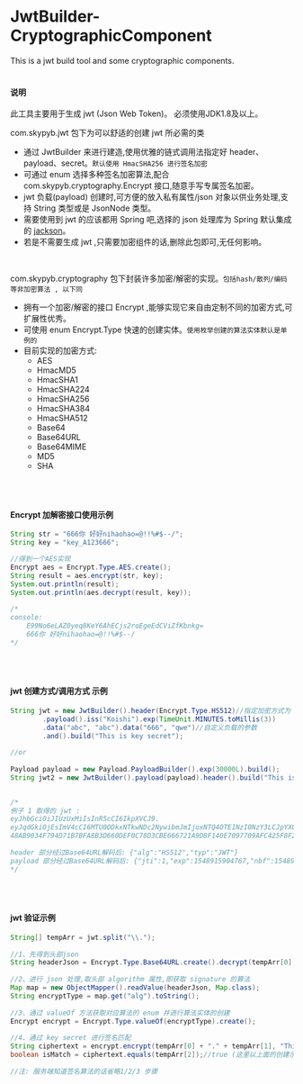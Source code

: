 # JwtBuilder-CryptographicComponent
This is a jwt build tool and some cryptographic components.
<br>
<br>

#### 说明  
此工具主要用于生成 jwt (Json Web Token)。 必须使用JDK1.8及以上。 

com.skypyb.jwt 包下为可以舒适的创建 jwt 所必需的类
- 通过 JwtBuilder 来进行建造,使用优雅的链式调用法指定好 header、payload、secret。`默认使用 HmacSHA256 进行签名加密`  
- 可通过 enum 选择多种签名加密算法,配合 com.skypyb.cryptography.Encrypt 接口,随意手写专属签名加密。  
- jwt 负载(payload) 创建时,可方便的放入私有属性/json 对象以供业务处理,支持 String 类型或是 JsonNode 类型。
- 需要使用到 jwt 的应该都用 Spring 吧,选择的 json 处理库为 Spring 默认集成的 [jackson](https://github.com/FasterXML/jackson)。
- 若是不需要生成 jwt ,只需要加密组件的话,删除此包即可,无任何影响。
<br>

com.skypyb.cryptography 包下封装许多加密/解密的实现。`包括hash/散列/编码等非加密算法 , 以下同`
- 拥有一个加密/解密的接口 Encrypt ,能够实现它来自由定制不同的加密方式,可扩展性优秀。
- 可使用 enum Encrypt.Type 快速的创建实体。`使用枚举创建的算法实体默认是单例的`
- 目前实现的加密方式:  
    - AES
    - HmacMD5
    - HmacSHA1
    - HmacSHA224
    - HmacSHA256
    - HmacSHA384
    - HmacSHA512
    - Base64
    - Base64URL
    - Base64MIME
    - MD5
    - SHA

<br>
<br>

  
#### Encrypt 加解密接口使用示例
```java
String str = "666你 好好nihaohao=@!!%#$--/";
String key = "key_A123666";

//得到一个AES实现
Encrypt aes = Encrypt.Type.AES.create();
String result = aes.encrypt(str, key);
System.out.println(result);
System.out.println(aes.decrypt(result, key));
        
/*
console:
    E99No6eLAZ0yeq8KeY6AhECjs2roEgeEdCViZfKbnkg=
    666你 好好nihaohao=@!!%#$--/
*/
```
<br>
<br>

#### jwt 创建方式/调用方式 示例
```java
String jwt = new JwtBuilder().header(Encrypt.Type.HS512)//指定加密方式为 HmacSHA512
        .payload().iss("Koishi").exp(TimeUnit.MINUTES.toMillis(3))
        .data("abc", "abc").data("666", "qwe")//自定义负载的参数
        .and().build("This is key secret");
    
//or
    
Payload payload = new Payload.PayloadBuilder().exp(30000L).build();
String jwt2 = new JwtBuilder().payload(payload).header().build("This is key secret");
  

/*
例子 1 取得的 jwt :
eyJhbGciOiJIUzUxMiIsInR5cCI6IkpXVCJ9.
eyJqdGkiOjEsImV4cCI6MTU0ODkxNTkwNDc2NywibmJmIjoxNTQ4OTE1NzI0NzY3LCJpYXQiOjE1NDg5MTU3MjQ3NjcsImlzcyI6IktvaXNoaSIsImFiYyI6ImFiYyIsIjY2NiI6InF3ZSJ9.
48AB9034F794D71B7BFA8B3D660DEF0C78D3CBE666721A9D8F140E7097709AFC425F8F26454668C8A0B9A75A8A90D4954FAF6F84EE5FE4EE998CF9FD9669CD86
  
header 部分经过Base64URL解码后: {"alg":"HS512","typ":"JWT"}
payload 部分经过Base64URL解码后: {"jti":1,"exp":1548915904767,"nbf":1548915724767,"iat":1548915724767,"iss":"Koishi","abc":"abc","666":"qwe"}
*/
```

<br>
<br>

#### jwt 验证示例 
```java
String[] tempArr = jwt.split("\\.");
  
//1、先得到头部json
String headerJson = Encrypt.Type.Base64URL.create().decrypt(tempArr[0], null);
  
//2、进行 json 处理,取头部 algorithm 属性,即获取 signature 的算法
Map map = new ObjectMapper().readValue(headerJson, Map.class);
String encryptType = map.get("alg").toString();
  
//3、通过 valueOf 方法获取对应算法的 enum 并进行算法实体的创建
Encrypt encrypt = Encrypt.Type.valueOf(encryptType).create();
  
//4、通过 key secret 进行签名匹配
String ciphertext = encrypt.encrypt(tempArr[0] + "." + tempArr[1], "This is key secret");
boolean isMatch = ciphertext.equals(tempArr[2]);//true (这里以上面的创建示例1作为演示)
  
//注: 服务端知道签名算法的话省略1/2/3 步骤
```
